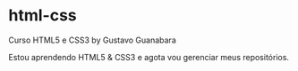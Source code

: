 # html-css
 Curso HTML5 e CSS3 by Gustavo Guanabara

Estou aprendendo HTML5 & CSS3 e agota vou gerenciar meus repositórios. 

